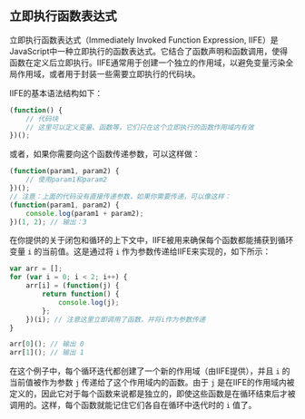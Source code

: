 ## 立即执行函数表达式

立即执行函数表达式（Immediately Invoked Function Expression, IIFE）是JavaScript中一种立即执行的函数表达式。它结合了函数声明和函数调用，使得函数在定义后立即执行。IIFE通常用于创建一个独立的作用域，以避免变量污染全局作用域，或者用于封装一些需要立即执行的代码块。

IIFE的基本语法结构如下：

```javascript
(function() {
    // 代码块
    // 这里可以定义变量、函数等，它们只在这个立即执行的函数作用域内有效
})();
```

或者，如果你需要向这个函数传递参数，可以这样做：

```javascript
(function(param1, param2) {
    // 使用param1和param2
})();
// 注意：上面的代码没有直接传递参数，如果你需要传递，可以像这样：
(function(param1, param2) {
    console.log(param1 + param2);
})(1, 2); // 输出：3
```

在你提供的关于闭包和循环的上下文中，IIFE被用来确保每个函数都能捕获到循环变量 `i` 的当前值。这是通过将 `i` 作为参数传递给IIFE来实现的，如下所示：

```javascript
var arr = [];
for (var i = 0; i < 2; i++) {
    arr[i] = (function(j) {
        return function() {
            console.log(j);
        };
    })(i); // 注意这里立即调用了函数，并将i作为参数传递
}

arr[0](); // 输出 0
arr[1](); // 输出 1
```

在这个例子中，每个循环迭代都创建了一个新的作用域（由IIFE提供），并且 `i` 的当前值被作为参数 `j` 传递给了这个作用域内的函数。由于 `j` 是在IIFE的作用域内被定义的，因此它对于每个函数来说都是独立的，即使这些函数是在循环结束后才被调用的。这样，每个函数就能记住它们各自在循环中迭代时的 `i` 值了。